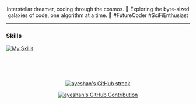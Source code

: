 <p align="center">
  Interstellar dreamer, coding through the cosmos. 🚀 Exploring the byte-sized galaxies of code, one algorithm at a time. 🌌 #FutureCoder #SciFiEnthusiast
</p>

---

### Skills

[![My Skills](https://skillicons.dev/icons?i=js,html,css,androidstudio,c,cs,discord,figma,git,github,ai,java,kotlin,linkedin,mysql,nodejs,ps,php,postman,pr,py,react,stackoverflow,twitter,visualstudio,vscode,wordpress&perline=15)](https://skillicons.dev)

<br>
<br>
<br>

<p align="center">
  <a href="https://github.com/ayeshanweerasuriya">
    <img src="https://github-readme-streak-stats.herokuapp.com/?user=alsiam&theme=radical&border=7F3FBF&background=0D1117" alt="ayeshan's GitHub streak"/>
  </a>
</p>

<p align="center">
  <a href="https://github.com/ayeshanweerasuriya">
    <img src="https://github-profile-summary-cards.vercel.app/api/cards/profile-details?username=alsiam&theme=radical" alt="ayeshan's GitHub Contribution"/>
  </a>
</p>
